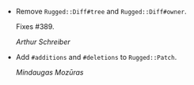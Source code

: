 *   Remove `Rugged::Diff#tree` and `Rugged::Diff#owner`.

    Fixes #389.

    *Arthur Schreiber*

*   Add `#additions` and `#deletions` to `Rugged::Patch`.

    *Mindaugas Mozūras*